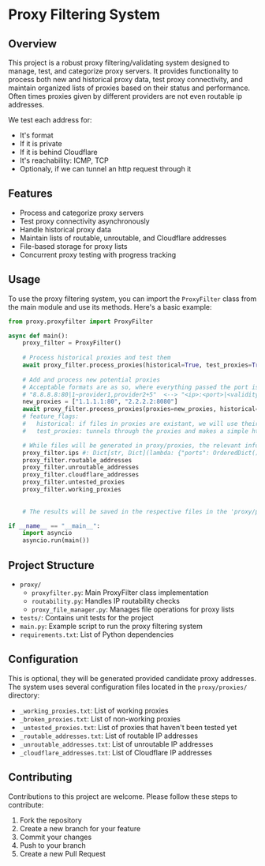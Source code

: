 # Proxy Filtering System

## Overview

This project is a robust proxy filtering/validating system designed to manage, test, and categorize proxy servers. It provides functionality to process both new and historical proxy data, test proxy connectivity, and maintain organized lists of proxies based on their status and performance. Often times proxies given by different providers are not even routable ip addresses.

We test each address for:
- It's format
- If it is private
- If it is behind Cloudflare
- It's reachability: ICMP, TCP
- Optionaly, if we can tunnel an http request through it

## Features

- Process and categorize proxy servers
- Test proxy connectivity asynchronously
- Handle historical proxy data
- Maintain lists of routable, unroutable, and Cloudflare addresses
- File-based storage for proxy lists
- Concurrent proxy testing with progress tracking

## Usage

To use the proxy filtering system, you can import the `ProxyFilter` class from the main module and use its methods. Here's a basic example:

```python
from proxy.proxyfilter import ProxyFilter

async def main():
    proxy_filter = ProxyFilter()
    
    # Process historical proxies and test them
    await proxy_filter.process_proxies(historical=True, test_proxies=True)
    
    # Add and process new potential proxies
    # Acceptable formats are as so, where everything passed the port is optional:
    # "8.8.8.8:80|1~provider1,provider2+5"  <--> "<ip>:<port>|<validity>~<*providers>+<calls>" <--> 
    new_proxies = ["1.1.1.1:80", "2.2.2.2:8080"]
    await proxy_filter.process_proxies(proxies=new_proxies, historical=True, test_proxies=True)
    # feature_flags:
    #   historical: if files in proxies are existant, we will use their information to avoid reprocessing already 
    #   test_proxies: tunnels through the proxies and makes a simple http request, if functional the proxy is validated.

    # While files will be generated in proxy/proxies, the relevant information will be also accessible after processing in:
    proxy_filter.ips #: Dict[str, Dict](lambda: {"ports": OrderedDict(), "routable": False, "cloudflare": False})
    proxy_filter.routable_addresses
    proxy_filter.unroutable_addresses
    proxy_filter.cloudflare_addresses
    proxy_filter.untested_proxies
    proxy_filter.working_proxies
    
    
    # The results will be saved in the respective files in the 'proxy/proxies/' directory

if __name__ == "__main__":
    import asyncio
    asyncio.run(main())
```

## Project Structure

- `proxy/`
  - `proxyfilter.py`: Main ProxyFilter class implementation
  - `routability.py`: Handles IP routability checks
  - `proxy_file_manager.py`: Manages file operations for proxy lists
- `tests/`: Contains unit tests for the project
- `main.py`: Example script to run the proxy filtering system
- `requirements.txt`: List of Python dependencies

## Configuration
This is optional, they will be generated provided candidate proxy addresses.
The system uses several configuration files located in the `proxy/proxies/` directory:
- `_working_proxies.txt`: List of working proxies
- `_broken_proxies.txt`: List of non-working proxies
- `_untested_proxies.txt`: List of proxies that haven't been tested yet
- `_routable_addresses.txt`: List of routable IP addresses
- `_unroutable_addresses.txt`: List of unroutable IP addresses
- `_cloudflare_addresses.txt`: List of Cloudflare IP addresses

## Contributing

Contributions to this project are welcome. Please follow these steps to contribute:

1. Fork the repository
2. Create a new branch for your feature
3. Commit your changes
4. Push to your branch
5. Create a new Pull Request
